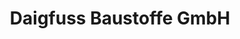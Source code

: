 ---
title: "Daigfuss Baustoffe GmbH"
url: /herzogenaurach/daigfuss-baustoffe-gmbh/
shop: Baustoffe
---